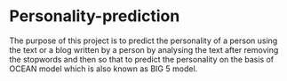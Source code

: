 # Personality-prediction
The purpose of this project is to predict the personality of a person using the text or a blog written by a person by analysing the text
after removing the stopwords and then so that to predict the personality on the basis of OCEAN model which is also known as BIG 5 model.


